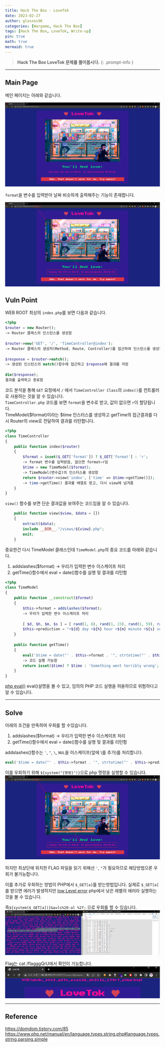 ```yaml
---
title: Hack The Box - LoveTok
date: 2023-02-27
author: glasses96
categories: [Wargame, Hack The Box]
tags: [Hack The Box, LoveTok, Write-up]
pin: true
math: true
mermaid: true
---
```


> **Hack The Box LoveTok 문제를 풀어봅시다.**
{: .prompt-info }

---

## Main Page
메인 페이지는 아래와 같습니다.

![Main](/assets/post/20/1.png)

`format`을 변수를 입력받아 날짜 비슷하게 출력해주는 기능이 존재합니다.

![GET](/assets/post/20/2.png)

## Vuln Point
WEB ROOT 최상의 `index.php`를 보면 다음과 같습니다.

```php
<?php 
$router = new Router(); 
-> Router 클래스의 인스턴스를 생성함

$router->new('GET', '/', 'TimeController@index'); 
-> Router 클래스의 생성자(Method, Route, Controller)를 접근하여 인스턴스를 생성함  

$response = $router->match();
-> 생성된 인스턴스의 match()함수에 접근하고 $reponse에 결과를 저장

die($response);
결과를 출력하고 종료함
```

코드 분석을 통해 `GET` 요청에서 `/` 에서 `TimeController Class`의 `index()`를 컨트롤러로 사용하는 것을 알 수 있습니다.  
`TimeController.php` 코드를 보면 `format`을 변수로 받고, 값이 없으면 `r`이  할당됩니다.  
TimeModel($format)이라는 $time 인스터스를 생성하고 getTime의 접근결과를 다시 Router의 view로 전달하여 결과를 리턴합니다.


```php
<?php
class TimeController
{
    public function index($router)
    {
        $format = isset($_GET['format']) ? $_GET['format'] : 'r';
        -> format 변수를 입력받음, 없으면 format=r임
        $time = new TimeModel($format);
        -> TimeModel(변수값)의 인스터스를 생성함
        return $router->view('index', ['time' => $time->getTime()]);
        -> time->getTime() 결과를 배열로 받고, 다시 view에 넘겨줌
    }
}
```

`view()` 함수를 보면 단순 결과값을 보여주는 코드임을 알 수 있습니다.

```php
    public function view($view, $data = [])
    {
        extract($data);
        include __DIR__."/views/${view}.php";
        exit;
    }
```

중요한건 다시 TimeModel 클래스인데 `TimeModel.php`의 중요 코드를 아래와 같습니다.
1. addslashes($format) -> 우리가 입력한 변수 이스케이프 처리
2. getTime()함수에서 eval = date()함수를 실행 및  결과를 리턴함

```php
<?php
class TimeModel
{
    public function __construct($format)
    {
        $this->format = addslashes($format);
        -> 우리가 입력한 변수 이스케이프 처리

        [ $d, $h, $m, $s ] = [ rand(1, 6), rand(1, 23), rand(1, 59), rand(1, 69) ];
        $this->prediction = "+${d} day +${h} hour +${m} minute +${s} second";
    }

    public function getTime()
    {
        eval('$time = date("' . $this->format . '", strtotime("' . $this->prediction . '"));');
        -> 코드 실행 가능함
        return isset($time) ? $time : 'Something went terribly wrong';
    }
}
```

[php eval()](https://www.php.net/manual/en/function.eval.php) eval()설명을 볼 수 있고, 임의의 PHP 코드 실행을 허용하므로 위험하다고 알 수 있습니다.

----
## Solve 
아래의 조건을 만족하여 우회를 할 수있습니다.

1. addslashes($format) -> 우리가 입력한 변수 이스케이프 처리
2. getTime()함수에서 eval = date()함수를 실행 및 결과를 리턴함

addslashes()함수는  `'`, `"`, `\`, `NUL`을 이스케이프(앞에 \를 추가)를 처리합니다.
```php
eval('$time = date("' . $this->format . '", strtotime("' . $this->prediction . '"));');
```
이를 우회하기 위해 `${system("{명령}")}`으로 php 명령을 실행할 수 있습니다.
![ls](/assets/post/20/2.png)

하지만 최상단에 위치한 FLAG 파일을 읽기 위해선 `'`, `"`가 필요하므로 해당방법으론 우회가 불가능합니다.

이를 추가로 우회하는 방법이 PHP에서 `$_GET[a]`를 받는방법입니다.
실제로 `$_GET[a]`를 받으면 에러가 발생하지만 [low Level error](/assets/post/20/3.png) php에서 낮은 레벨의 에러라 실행하는 것을 볼 수 있습니다.

즉`${system($_GET[a])}&a=ls%20-al %2f;` 으로 우회를 할 수 있습니다.
![flag 찾기](/assets/post/20/4.png)

Flag는 cat /flagggQrU에서 확인이 가능합니다.
![Flag 확인](/assets/post/20/5.png)


----
## Reference

https://domdom.tistory.com/85
https://www.php.net/manual/en/language.types.string.php#language.types.string.parsing.simple